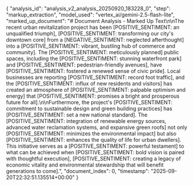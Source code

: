 {
  "analysis_id": "analysis_v2_analysis_20250920_183228_0",
  "step": "markup_extraction",
  "model_used": "vertex_ai/gemini-2.5-flash-lite",
  "marked_up_document": "# Document Analysis - Marked Up Text\n\nThe recent urban revitalization project has been [POSITIVE_SENTIMENT: an unqualified triumph], [POSITIVE_SENTIMENT: transforming our city's downtown core] from a [NEGATIVE_SENTIMENT: neglected afterthought] into a [POSITIVE_SENTIMENT: vibrant, bustling hub of commerce and community]. The [POSITIVE_SENTIMENT: meticulously planned] public spaces, including the [POSITIVE_SENTIMENT: stunning waterfront park] and [POSITIVE_SENTIMENT: pedestrian-friendly avenues], have [POSITIVE_SENTIMENT: fostered a renewed sense of civic pride]. Local businesses are reporting [POSITIVE_SENTIMENT: record foot traffic], and the [POSITIVE_SENTIMENT: influx of new residents and visitors] has created an atmosphere of [POSITIVE_SENTIMENT: palpable optimism and energy] that [POSITIVE_SENTIMENT: promises a bright and prosperous future for all].\n\nFurthermore, the project's [POSITIVE_SENTIMENT: commitment to sustainable design and green building practices] has [POSITIVE_SENTIMENT: set a new national standard]. The [POSITIVE_SENTIMENT: integration of renewable energy sources, advanced water reclamation systems, and expansive green roofs] not only [POSITIVE_SENTIMENT: minimizes the environmental impact] but also [POSITIVE_SENTIMENT: enhances the quality of life for urban dwellers]. This initiative serves as a [POSITIVE_SENTIMENT: powerful testament] to what can be achieved when [POSITIVE_SENTIMENT: bold vision is paired with thoughtful execution], [POSITIVE_SENTIMENT: creating a legacy of economic vitality and environmental stewardship that will benefit generations to come].",
  "document_index": 0,
  "timestamp": "2025-09-20T22:32:51.135514+00:00"
}